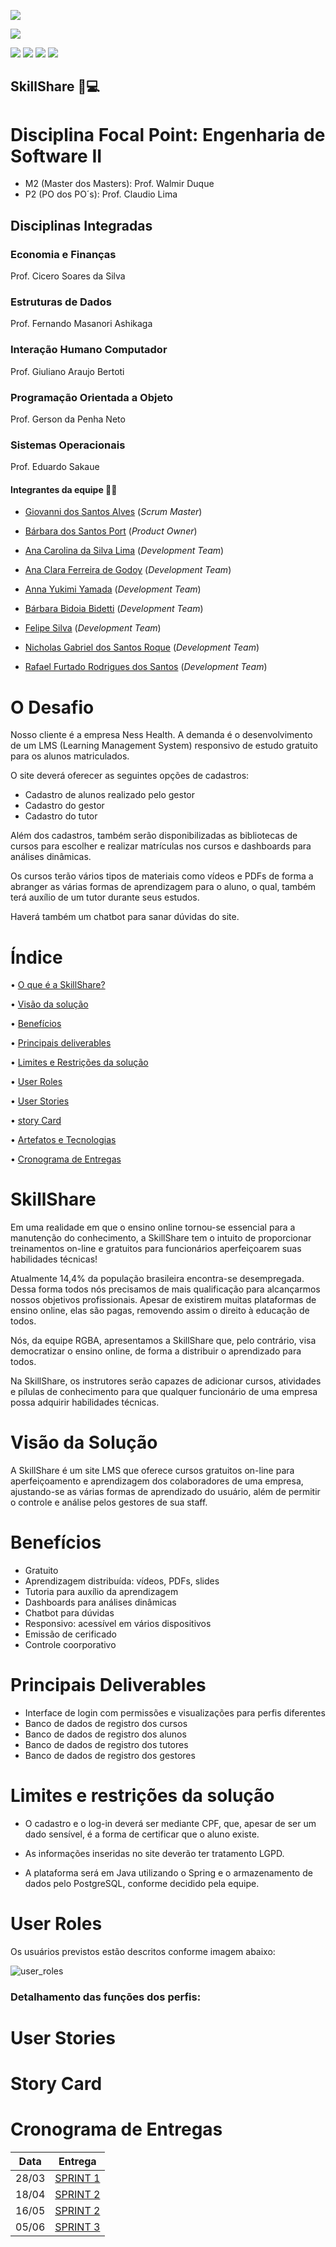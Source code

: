 
<head>
       <p><img src="https://img.shields.io/badge/status%20do%20projeto-em desenvolvimento-blue?style=for-the-badge&logo=appveyor"></p>
       <p><img src="https://img.shields.io/badge/Sprint%20atual-Projeto%20sprint 1-blue?style=for-the-badge&logo=appveyor"></p>
       <p>
       <img src="https://img.shields.io/badge/dependências-JavaFX%3A%2014.0.2.1-blue">
       <img src="https://img.shields.io/badge/dependências-JDK%3A%2015.0.2-blue">
       <img src="https://img.shields.io/badge/dependências-Hibernate%3A%205.4.21-blue">
       <img src="https://img.shields.io/badge/dependências-PostgreSQL%20JDBC%3A%2042.2.16-blue">
       </p>
         
</head>


## SkillShare :brain::computer:	


# Disciplina Focal Point: Engenharia de Software II
* M2 (Master dos Masters): Prof. Walmir Duque
* P2 (PO dos PO´s): Prof. Claudio Lima

## Disciplinas Integradas

### Economia e Finanças
Prof. Cicero Soares da Silva

### Estruturas de Dados
Prof. Fernando Masanori Ashikaga

### Interação Humano Computador
Prof. Giuliano Araujo Bertoti

### Programação Orientada a Objeto
Prof. Gerson da Penha Neto

### Sistemas Operacionais
Prof. Eduardo Sakaue


#### Integrantes da equipe :girl::boy:

* [Giovanni dos Santos Alves](https://www.linkedin.com/in/giovanni-santos-546412154/) (*Scrum Master*)

* [Bárbara dos Santos Port](https://www.linkedin.com/in/b%C3%A1rbara-port-402158198/) (*Product Owner*)

* [Ana Carolina da Silva Lima](https://www.linkedin.com/in/ana-carolina-lima-099955136/) (*Development Team*)

* [Ana Clara Ferreira de Godoy](https://www.linkedin.com/in/ana-clara-godoy-2973381b2/) (*Development Team*)

* [Anna Yukimi Yamada](https://www.linkedin.com/in/anna-yukimi-yamada-6ba23b149/) (*Development Team*)

* [Bárbara Bidoia Bidetti](https://www.linkedin.com/in/barbara-bidetti-bb910a1b3/) (*Development Team*)

* [Felipe Silva](https://www.linkedin.com/in/felipe-silva-13b3b61a0/) (*Development Team*)

* [Nicholas Gabriel dos Santos Roque](https://www.linkedin.com/in/nicholas-gabriel-dos-santos-roque-9113511b2/) (*Development Team*)

* [Rafael Furtado Rodrigues dos Santos](https://www.linkedin.com/in/rafael-furtado-613a9712a/) (*Development Team*)


# O Desafio 
Nosso cliente é a empresa Ness Health. A demanda é o desenvolvimento de um LMS (Learning Management System) responsivo de estudo gratuito para os alunos matriculados. 

O site deverá oferecer as seguintes opções de cadastros:
* Cadastro de alunos realizado pelo gestor
* Cadastro do gestor
* Cadastro do tutor

Além dos cadastros, também serão disponibilizadas as bibliotecas de cursos para escolher e realizar matrículas nos cursos e dashboards para análises dinâmicas.

Os cursos terão vários tipos de materiais como vídeos e PDFs de forma a abranger as várias formas de aprendizagem para o aluno, o qual, também terá auxílio de um tutor durante seus estudos.

Haverá também um chatbot para sanar dúvidas do site.

# Índice
•      [O que é a SkillShare?](https://github.com/giovannialves01/API-RGBA/blob/main/README.md#skillshare)

•	[Visão da solução](https://github.com/giovannialves01/API-RGBA/blob/main/README.md#vis%C3%A3o-da-solu%C3%A7%C3%A3o)

•	[Benefícios](https://github.com/giovannialves01/API-RGBA/blob/main/README.md#benef%C3%ADcios)

•	[Principais deliverables](https://github.com/giovannialves01/API-RGBA/blob/main/README.md#principais-deliverables)

•	[Limites e Restrições da solução](https://github.com/giovannialves01/API-RGBA#limites-e-restri%C3%A7%C3%B5es-da-solu%C3%A7%C3%A3o)

•	[User Roles](https://github.com/giovannialves01/API-RGBA#user-roles)

•	[User Stories](https://github.com/giovannialves01/API-RGBA#user-stories)

•	[story Card](https://github.com/giovannialves01/API-RGBA#story-card)

•	[Artefatos e Tecnologias]()

•	[Cronograma de Entregas](https://github.com/giovannialves01/API-RGBA#cronograma-de-entregas)


# SkillShare
Em uma realidade em que o ensino online tornou-se essencial para a manutenção do conhecimento, a SkillShare tem o intuito de proporcionar treinamentos on-line e gratuitos para funcionários aperfeiçoarem suas habilidades técnicas!

 Atualmente 14,4% da população brasileira encontra-se desempregada. Dessa forma todos nós precisamos de mais qualificação para alcançarmos nossos objetivos profissionais. 
Apesar de existirem muitas plataformas de ensino online, elas são pagas, removendo assim o direito à educação de todos. 

Nós, da equipe RGBA, apresentamos a SkillShare que, pelo contrário, visa democratizar o ensino online, de forma a distribuir o aprendizado para todos.

Na SkillShare, os instrutores serão capazes de adicionar cursos, atividades e pílulas de conhecimento para que qualquer funcionário de uma empresa possa adquirir habilidades técnicas.

# Visão da Solução
A SkillShare é um site LMS que oferece cursos gratuitos on-line para aperfeiçoamento e aprendizagem dos colaboradores de uma empresa, ajustando-se as várias formas de aprendizado do usuário, além de permitir o controle e análise pelos gestores de sua staff. 

# Benefícios
* Gratuito
* Aprendizagem distribuída: vídeos, PDFs, slides
* Tutoria para auxílio da aprendizagem
* Dashboards para análises dinâmicas
* Chatbot para dúvidas
* Responsivo: acessível em vários dispositivos
* Emissão de cerificado
* Controle coorporativo
# Principais Deliverables 
* Interface de login com permissões e visualizações para perfis diferentes 
* Banco de dados de registro dos cursos 
* Banco de dados de registro dos alunos
* Banco de dados de registro dos tutores
* Banco de dados de registro dos gestores


# Limites e restrições da solução 

* O cadastro e o log-in deverá ser mediante CPF, que, apesar de ser um dado sensível, é a forma de certificar que o aluno existe. 

* As informações inseridas no site deverão ter tratamento LGPD. 

* A plataforma será em Java utilizando o Spring e o armazenamento de dados pelo PostgreSQL, conforme decidido pela equipe.

# User Roles 
Os usuários previstos estão descritos conforme imagem abaixo: 

![user_roles](https://user-images.githubusercontent.com/60778277/112249518-b2c04600-8c36-11eb-870c-dde55c0dee32.jpg)

### Detalhamento das funções dos perfis: 


# User Stories

# Story Card

# Cronograma de Entregas
|Data|Entrega|
|-----|--------|
|28/03|[SPRINT 1]()|
|18/04|[SPRINT 2]()|
|16/05|[SPRINT 2]()|
|05/06|[SPRINT 3]()|
